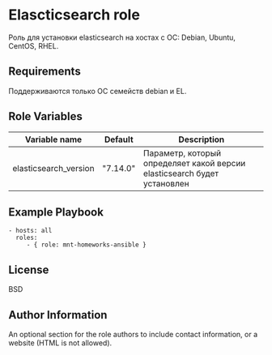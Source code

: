 Elascticsearch role
=========

Роль для установки elasticsearch на хостах с ОС: Debian, Ubuntu, CentOS, RHEL.

Requirements
------------

Поддерживаются только ОС семейств debian и EL. 

Role Variables
--------------

| Variable name | Default | Description |
|-----------------------|----------|-------------------------|
| elasticsearch_version | "7.14.0" | Параметр, который определяет какой версии elasticsearch будет установлен |

Example Playbook
----------------

    - hosts: all
      roles:
         - { role: mnt-homeworks-ansible }

License
-------

BSD

Author Information
------------------

An optional section for the role authors to include contact information, or a website (HTML is not allowed).
